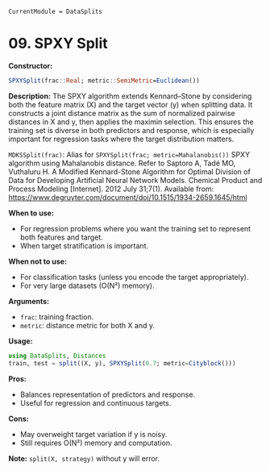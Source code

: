 ```@meta
CurrentModule = DataSplits
```

# 09. SPXY Split

**Constructor:**

```julia
SPXYSplit(frac::Real; metric::SemiMetric=Euclidean())
```

**Description:**
The SPXY algorithm extends Kennard–Stone by considering both the feature matrix (X) and the target vector (y) when splitting data. It constructs a joint distance matrix as the sum of normalized pairwise distances in X and y, then applies the maximin selection. This ensures the training set is diverse in both predictors and response, which is especially important for regression tasks where the target distribution matters.

`MDKSSplit(frac)`: Alias for `SPXYSplit(frac; metric=Mahalanobis())` SPXY algorithm using Mahalanobis distance. Refer to
Saptoro A, Tadé MO, Vuthaluru H. A Modified Kennard-Stone Algorithm for Optimal Division of Data for Developing Artificial Neural Network Models. Chemical Product and Process Modeling [Internet]. 2012 July 31;7(1). Available from: <https://www.degruyter.com/document/doi/10.1515/1934-2659.1645/html>

**When to use:**

- For regression problems where you want the training set to represent both features and target.
- When target stratification is important.

**When not to use:**

- For classification tasks (unless you encode the target appropriately).
- For very large datasets (O(N²) memory).

**Arguments:**

- `frac`: training fraction.
- `metric`: distance metric for both X and y.

**Usage:**

```julia
using DataSplits, Distances
train, test = split((X, y), SPXYSplit(0.7; metric=Cityblock()))
```

**Pros:**

- Balances representation of predictors and response.
- Useful for regression and continuous targets.

**Cons:**

- May overweight target variation if y is noisy.
- Still requires O(N²) memory and computation.

**Note:** `split(X, strategy)` without y will error.
